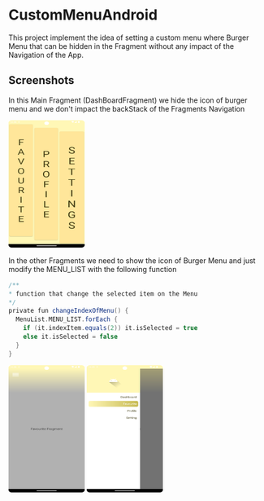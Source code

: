 # CustomMenuAndroid

This project implement the idea of setting a custom menu where Burger Menu that can be hidden in the Fragment without any impact of the Navigation of the App.

## Screenshots

In this Main Fragment (DashBoardFragment) we hide the icon of burger menu and we don't impact the backStack of the Fragments Navigation 

<img src="https://github.com/tahajadid/CustomMenuAndroid/blob/develop/demo/dashboard_screen.png" width="150" height="250"/>

In the other Fragments we need to show the icon of Burger Menu and just modify the MENU_LIST with the following function

```groovy
/**
* function that change the selected item on the Menu
*/    
private fun changeIndexOfMenu() {
  MenuList.MENU_LIST.forEach {
    if (it.indexItem.equals(2)) it.isSelected = true
    else it.isSelected = false
  }
}
```
<img src="https://github.com/tahajadid/CustomMenuAndroid/blob/develop/demo/favourite_screen.png.png" width="150" height="250"/>
<img src="https://github.com/tahajadid/CustomMenuAndroid/blob/develop/demo/menu_screen.png.png" width="150" height="250"/>
